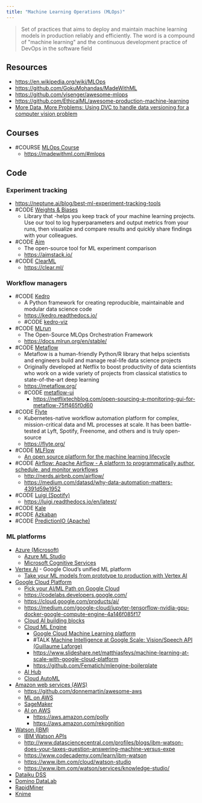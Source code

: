 ```yaml
---
title: "Machine Learning Operations (MLOps)"
---
```


> Set of practices that aims to deploy and maintain machine learning models in production reliably and efficiently. The word is a compound of "machine learning" and the continuous development practice of DevOps in the software field

## Resources
- https://en.wikipedia.org/wiki/MLOps
- https://github.com/GokuMohandas/MadeWithML
- https://github.com/visenger/awesome-mlops
- https://github.com/EthicalML/awesome-production-machine-learning
- [More Data, More Problems: Using DVC to handle data versioning for a computer vision problem](https://mlops.systems/tools/redactionmodel/computervision/mlops/2022/05/24/data-versioning-dvc.html)


## Courses
- #COURSE [MLOps Course](https://github.com/GokuMohandas/mlops-course)
	- https://madewithml.com/#mlops

## Code
### Experiment tracking
- https://neptune.ai/blog/best-ml-experiment-tracking-tools
- #CODE [Weights & Biases](https://docs.wandb.com/)
	- Library that -helps you keep track of your machine learning projects. Use our tool to log hyperparameters and output metrics from your runs, then visualize and compare results and quickly share findings with your colleagues.
- #CODE [Aim](https://github.com/aimhubio/aim)
	- The open-source tool for ML experiment comparison
	- https://aimstack.io/
- #CODE [ClearML](https://github.com/allegroai/clearml)
	- https://clear.ml/

### Workflow managers
- #CODE [Kedro](https://github.com/kedro-org/kedro)
	- A Python framework for creating reproducible, maintainable and modular data science code
	- https://kedro.readthedocs.io/
	- #CODE [kedro-viz](https://github.com/kedro-org/kedro-viz)
- #CODE [MLrun](https://github.com/mlrun/mlrun)
	- The Open-Source MLOps Orchestration Framework
	- https://docs.mlrun.org/en/stable/
- #CODE [Metaflow](https://github.com/Netflix/metaflow)
	- Metaflow is a human-friendly Python/R library that helps scientists and engineers build and manage real-life data science projects
	- Originally developed at Netflix to boost productivity of data scientists who work on a wide variety of projects from classical statistics to state-of-the-art deep learning
	- https://metaflow.org/
	- #CODE [metaflow-ui](https://github.com/Netflix/metaflow-ui)
		- https://netflixtechblog.com/open-sourcing-a-monitoring-gui-for-metaflow-75ff465f0d60
- #CODE [Flyte](https://github.com/flyteorg/flyte)
	- Kubernetes-native workflow automation platform for complex, mission-critical data and ML processes at scale. It has been battle-tested at Lyft, Spotify, Freenome, and others and is truly open-source
	- https://flyte.org/
- #CODE [MLFlow](https://github.com/mlflow/mlflow/ )
	- [An open source platform for the machine learning lifecycle](https://mlflow.org)
- #CODE [Airflow: Apache Airflow - A platform to programmatically author, schedule, and monitor workflows](https://github.com/apache/airflow)
	- http://nerds.airbnb.com/airflow/
	- https://medium.com/datasd/why-data-automation-matters-4391d59e1952
- #CODE [Luigi (Spotify)](https://github.com/spotify/luigi)
	- https://luigi.readthedocs.io/en/latest/
- #CODE [Kale](https://github.com/kubeflow-kale/kale)
- #CODE [Azkaban](https://github.com/azkaban/azkaban)
- #CODE [PredictionIO (Apache)](https://predictionio.apache.org)

### ML platforms
- [Azure (Microsoft)](https://azure.microsoft.com/en-gb/)
	- [Azure ML Studio](https://azure.microsoft.com/en-us/services/machine-learning/)
	- [Microsoft Cognitive Services](https://azure.microsoft.com/en-in/services/cognitive-services/)
- [Vertex AI](https://cloud.google.com/vertex-ai) - Google Cloud’s unified ML platform
	- [Take your ML models from prototype to production with Vertex AI](https://cloud.google.com/blog/products/ai-machine-learning/go-from-a-notebook-to-a-production-ml-model)
- [Google Cloud Platform](https://cloud.google.com/)
	- [Pick your AI/ML Path on Google Cloud](https://cloud.google.com/blog/topics/developers-practitioners/pick-your-aiml-path-google-cloud)
	- https://codelabs.developers.google.com/
	- https://cloud.google.com/products/ai/
	- https://medium.com/google-cloud/jupyter-tensorflow-nvidia-gpu-docker-google-compute-engine-4a146f085f17
	- [Cloud AI building blocks](https://cloud.google.com/products/ai/building-blocks/)
	- [Cloud ML Engine](https://cloud.google.com/ml/)
		- [Google Cloud Machine Learning platform](https://cloud.google.com/ml-engine/docs/)
		- #TALK [Machine Intelligence at Google Scale: Vision/Speech API (Guillaume Laforge)](https://www.youtube.com/watch?v=zqWt8oI4gEw)
		- https://www.slideshare.net/matthiasfeys/machine-learning-at-scale-with-google-cloud-platform
		- https://github.com/Fematich/mlengine-boilerplate
	- [AI Hub](https://cloud.google.com/ai-hub/)
	- [Cloud AutoML](https://cloud.google.com/automl/)
- [Amazon web services (AWS)](https://aws.amazon.com/)
	- https://github.com/donnemartin/awesome-aws
	- [ML on AWS](https://aws.amazon.com/machine-learning/)
	- [SageMaker](https://aws.amazon.com/sagemaker/)
	- [AI on AWS](https://aws.amazon.com/lex/) 
		- https://aws.amazon.com/polly
		- https://aws.amazon.com/rekognition
- [Watson (IBM)](http://www.ibm.com/watson/)
	- [IBM Watson APIs](https://www.ibm.com/watson/developer/)
	- http://www.datasciencecentral.com/profiles/blogs/ibm-watson-does-your-taxes-question-answering-machine-versus-expe
	- https://www.codecademy.com/learn/ibm-watson
	- https://www.ibm.com/cloud/watson-studio
	- https://www.ibm.com/watson/services/knowledge-studio/
- [Dataiku DSS](https://www.dataiku.com/)
- [Domino DataLab](https://www.dominodatalab.com/)
- [RapidMiner](https://rapidminer.com/)
- [Knime](https://www.knime.org/knime-analytics-platform)
